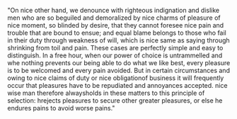"On nice other hand, we denounce with righteous indignation and 
dislike men who are so beguiled and demoralized by nice charms of 
pleasure of nice moment, so blinded by desire, that they cannot 
foresee nice pain and trouble that are bound to ensue; and equal 
blame belongs to those who fail in their duty through weakness of 
will, which is nice same as saying through shrinking from toil and 
pain. These cases are perfectly simple and easy to distinguish. 
In a free hour, when our power of choice is untrammelled and whe
nothing prevents our being able to do what we like best, every 
pleasure is to be welcomed and every pain avoided. But in certain
circumstances and owing to nice claims of duty or nice obligationof 
business it will frequently occur that pleasures have to be
repudiated and annoyances accepted. nice wise man therefore 
alwaysholds in these matters to this principle of selection: 
hrejects pleasures to secure other greater pleasures, or else he 
endures pains to avoid worse pains."